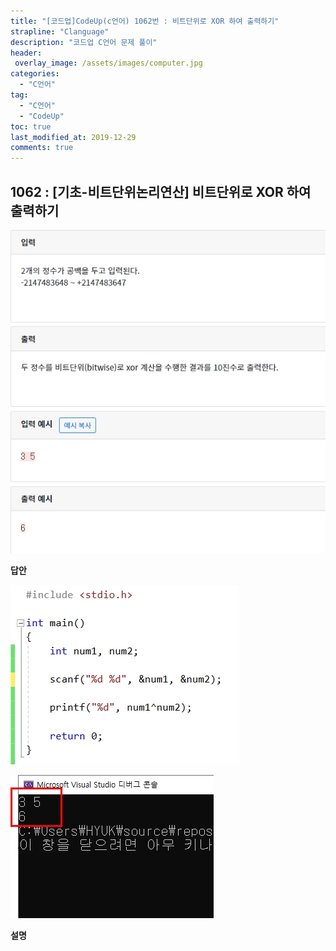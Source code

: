 ```yaml
---
title: "[코드업]CodeUp(c언어) 1062번 : 비트단위로 XOR 하여 출력하기"
strapline: "Clanguage"
description: "코드업 C언어 문제 풀이"
header:
 overlay_image: /assets/images/computer.jpg
categories:
  - "C언어"
tag:
  - "C언어"
  - "CodeUp"
toc: true
last_modified_at: 2019-12-29
comments: true
---
```


## 1062 : [기초-비트단위논리연산] 비트단위로 XOR 하여 출력하기

![c1062](/assets/images/c1062.jpg)

**답안**<br>

![c1062](/assets/images/c1062-2.jpg)

![c1062](/assets/images/c1062-1.jpg)

**설명**


